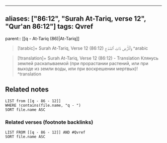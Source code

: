 
---
aliases: ["86:12", "Surah At-Tariq, verse 12", "Qur'an 86:12"]
tags: Qvref
---

parent:: [[q - At-Tariq (86)|At-Tariq]]

> [!arabic]+ Surah At-Tariq, Verse 12 (86:12)
> <span class="quran-arabic">وَٱلْأَرْضِ ذَاتِ ٱلصَّدْعِ</span>
^arabic

> [!translation]+ Surah At-Tariq, Verse 12 (86:12) - Translation
> Клянусь землей раскалываемой (при прорастании растений, или при выходе из земли воды, или при воскрешении мертвых)!
^translation



## Related notes
```dataview
LIST from [[q - 86 - 12]]
WHERE !contains(file.name, "q - ")
SORT file.name ASC
```

### Related verses (footnote backlinks)
```dataview
LIST FROM [[q - 86 - 12]] AND #Qvref
SORT file.name ASC
```

